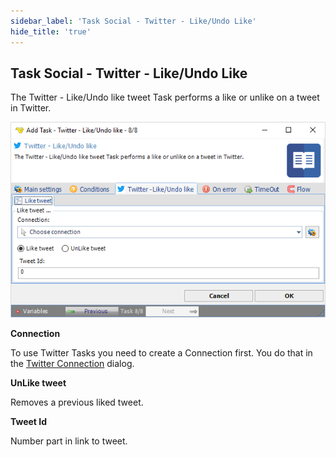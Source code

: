 ```yaml
---
sidebar_label: 'Task Social - Twitter - Like/Undo Like'
hide_title: 'true'
---
```


## Task Social - Twitter - Like/Undo Like

The Twitter - Like/Undo like tweet Task performs a like or unlike on a tweet in Twitter.

![](../../../static/img/tasksocialtwitterlikeundolike.png)

**Connection**

To use Twitter Tasks you need to create a Connection first. You do that in the [Twitter Connection](connection-twitter) dialog.
 
**UnLike tweet**

Removes a previous liked tweet.
 
**Tweet Id**

Number part in link to tweet.